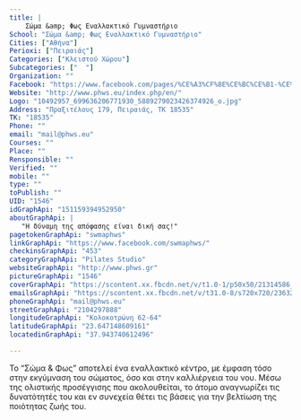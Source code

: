```yaml
---
title: |
    Σώμα &amp; Φως Εναλλακτικό Γυμναστήριο
School: "Σώμα &amp; Φως Εναλλακτικό Γυμναστήριο"
Cities: ["Αθήνα"]
Perioxi: ["Πειραιάς"]
Categories: ["Κλειστού Χώρου"]
Subcategories: ["  "]
Organization: ""
Facebook: "https://www.facebook.com/pages/%CE%A3%CF%8E%CE%BC%CE%B1-%CE%A6%CF%89%CF%82/151159394952950?ref=hl"
Website: "http://www.phws.eu/index.php/en/"
Logo: "10492957_699636206771930_5889279023426374926_o.jpg"
Address: "Πραξιτέλους 179, Πειραιάς, TK 18535"
TK: "18535"
Phone: ""
email: "mail@phws.eu"
Courses: ""
Place: ""
Rensponsible: ""
Verified: ""
mobile: ""
type: ""
toPublish: ""
UID: "1546"
idGraphApi: "151159394952950"
aboutGraphApi: | 
   "Η δύναμη της απόφασης είναι δική σας!"
pagetokenGraphApi: "swmaphws"
linkGraphApi: "https://www.facebook.com/swmaphws/"
checkinsGraphApi: "453"
categoryGraphApi: "Pilates Studio"
websiteGraphApi: "http://www.phws.gr"
pictureGraphApi: "1546"
coverGraphApi: "https://scontent.xx.fbcdn.net/v/t1.0-1/p50x50/21314586_1431306493604894_2769943120146294677_n.jpg?oh=afd0da3d2d8d85e2b54f703fcae88f50&amp;oe=5B34999E"
emailsGraphApi: "https://scontent.xx.fbcdn.net/v/t31.0-8/s720x720/23632265_1494601373942072_5698090350672404358_o.jpg?oh=800bd42fcc4ccd9a949a35636401c13b&amp;oe=5B45E400"
phoneGraphApi: "mail@phws.eu"
streetGraphApi: "2104297888"
longitudeGraphApi: "Κολοκοτρώνη 62-64"
latitudeGraphApi: "23.647148609161"
locatedinGraphApi: "37.943740612496"

---
```


Το “Σώμα &amp; Φως” αποτελεί ένα εναλλακτικό κέντρο, με έμφαση τόσο στην εκγύμναση του σώματος, όσο και στην καλλιέργεια του νου. Μέσω της ολιστικής προσέγγισης που ακολουθείται, το άτομο αναγνωρίζει τις δυνατότητές του και εν συνεχεία θέτει τις βάσεις για την βελτίωση της ποιότητας ζωής του.

